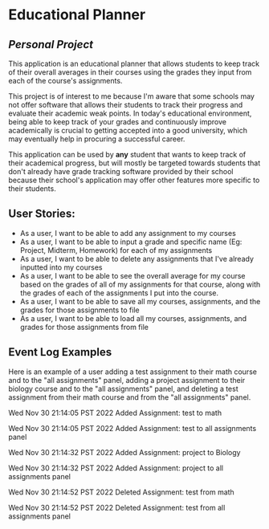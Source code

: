 # Educational Planner 

## *Personal Project*

This application is an educational planner that allows students to keep track of their overall averages
in their courses using the grades they input from each of the course's assignments. 
    
This project is of interest to me because I'm aware that some schools may not offer software that allows their 
students to track their progress and evaluate their academic weak points. In today's educational environment, being
able to keep track of your grades and continuously improve academically is crucial to getting accepted
into a good university, which may eventually help in procuring a successful career. 

This application can be used by **any** student that wants to keep track of their academical progress,
but will mostly be targeted towards students that don't already have grade tracking software provided by their school
because their school's application may offer other features more specific to their students.

## User Stories:
- As a user, I want to be able to add any assignment to my courses
- As a user, I want to be able to input a grade and specific name 
(Eg: Project, Midterm, Homework) for each of my assignments
- As a user, I want to be able to delete any assignments that I've already inputted into my courses
- As a user, I want to be able to see the overall average for my course based on the grades of all of my assignments 
for that course, along with the grades of each of the assignments I put into the course.
- As a user, I want to be able to save all my courses, assignments, and the grades for those 
assignments to file
- As a user, I want to be able to load all my courses, assignments, and grades for those
assignments from file


## Event Log Examples

Here is an example of a user adding a test assignment to their math course and to the "all assignments"
panel, adding a project assignment to their biology course and to the "all assignments" panel, and deleting a test 
assignment from their math course and from the "all assignments" panel. 

Wed Nov 30 21:14:05 PST 2022
Added Assignment: test to math

Wed Nov 30 21:14:05 PST 2022
Added Assignment: test to all assignments panel

Wed Nov 30 21:14:32 PST 2022
Added Assignment: project to Biology

Wed Nov 30 21:14:32 PST 2022
Added Assignment: project to all assignments panel

Wed Nov 30 21:14:52 PST 2022
Deleted Assignment: test from math

Wed Nov 30 21:14:52 PST 2022
Deleted Assignment: test from all assignments panel


